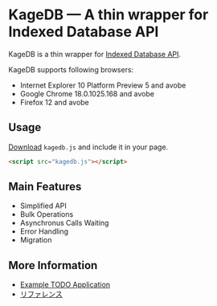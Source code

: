 KageDB — A thin wrapper for Indexed Database API
==================================================================

KageDB is a thin wrapper for [Indexed Database API](http://www.w3.org/TR/IndexedDB/).

KageDB supports following browsers:
- Internet Explorer 10 Platform Preview 5 and avobe
- Google Chrome 18.0.1025.168 and avobe
- Firefox 12 and avobe


## Usage

[Download](https://github.com/nakamura-to/KageDB/downloads) `kagedb.js` and include it in your page.

```html
<script src="kagedb.js"></script>
```


## Main Features

- Simplified API
- Bulk Operations
- Asynchronus Calls Waiting
- Error Handling
- Migration

## More Information

- [Example TODO Application](http://nakamura-to.github.com/KageDB/examples/todo.html)
- [リファレンス](https://github.com/nakamura-to/KageDB/wiki/リファレンス)

